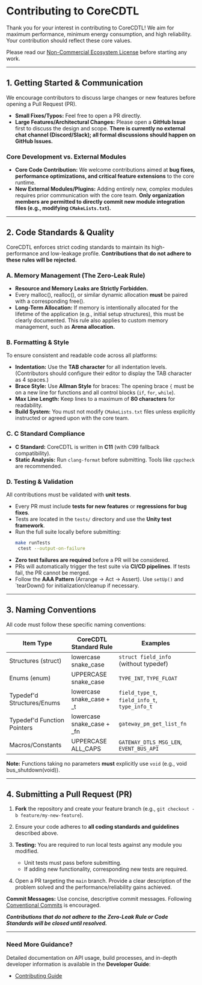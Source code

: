 # Contributing to CoreCDTL

Thank you for your interest in contributing to CoreCDTL! We aim for maximum performance, minimum energy consumption, and high reliability. Your contribution should reflect these core values.

Please read our [Non-Commercial Ecosystem License](LICENSE.md) before starting any work.

---

## 1. Getting Started & Communication

We encourage contributors to discuss large changes or new features before opening a Pull Request (PR).

* **Small Fixes/Typos:** Feel free to open a PR directly.
* **Large Features/Architectural Changes:** Please open a **GitHub Issue** first to discuss the design and scope. **There is currently no external chat channel (Discord/Slack); all formal discussions should happen on GitHub Issues.**

### Core Development vs. External Modules

* **Core Code Contribution:** We welcome contributions aimed at **bug fixes, performance optimizations, and critical feature extensions** to the core runtime.
* **New External Modules/Plugins:** Adding entirely new, complex modules requires prior communication with the core team. **Only organization members are permitted to directly commit new module integration files (e.g., modifying `CMakeLists.txt`).**

---

## 2. Code Standards & Quality

CoreCDTL enforces strict coding standards to maintain its high-performance and low-leakage profile. **Contributions that do not adhere to these rules will be rejected.**

### A. Memory Management (The Zero-Leak Rule)

* **Resource and Memory Leaks are Strictly Forbidden.**
* Every malloc(), realloc(), or similar dynamic allocation **must** be paired with a corresponding free().
* **Long-Term Allocation:** If memory is intentionally allocated for the lifetime of the application (e.g., initial setup structures), this must be clearly documented. This rule also applies to custom memory management, such as **Arena allocation.**

### B. Formatting & Style

To ensure consistent and readable code across all platforms:

* **Indentation:** Use the **TAB character** for all indentation levels. (Contributors should configure their editor to display the TAB character as 4 spaces.)
* **Brace Style:** Use **Allman Style** for braces: The opening brace `{` must be on a new line for functions and all control blocks (`if`, `for`, `while`).
* **Max Line Length:** Keep lines to a maximum of **80 characters** for readability.
* **Build System:** You must not modify `CMakeLists.txt` files unless explicitly instructed or agreed upon with the core team.

### C. C Standard Compliance
* **C Standard:** CoreCDTL is written in **C11** (with C99 fallback compatibility).
* **Static Analysis:** Run `clang-format` before submitting. Tools like `cppcheck` are recommended.

### D. Testing & Validation
All contributions must be validated with **unit tests**.

* Every PR must include **tests for new features** or **regressions for bug fixes**.
* Tests are located in the `tests/` directory and use the **Unity test framework**.
* Run the full suite locally before submitting:
  ```bash
  make runTests
   ctest --output-on-failure
  ```
* **Zero test failures are required** before a PR will be considered.
* PRs will automatically trigger the test suite via **CI/CD pipelines**. If tests fail, the PR cannot be merged.
* Follow the **AAA Pattern** (Arrange → Act → Assert). Use `setUp()` and `tearDown() for initialization/cleanup if necessary.

---

## 3. Naming Conventions

All code must follow these specific naming conventions:

| Item Type                   | CoreCDTL Standard Rule        | Examples                                |
| --------------------------- | ----------------------------- | --------------------------------------- |
| Structures (struct)         | lowercase snake_case          | `struct field_info` (without typedef)     |
| Enums (enum)                | UPPERCASE snake_case | `TYPE_INT`, `TYPE_FLOAT`                   |
| Typedef'd Structures/Enums  | lowercase snake_case + _t     | `field_type_t`, `field_info_t`, `type_info_t` |
| Typedef'd Function Pointers | lowercase snake_case + _fn    | `gateway_pm_get_list_fn`                  |
| Macros/Constants            | UPPERCASE ALL_CAPS            | `GATEWAY_DTLS_MSG_LEN`, `EVENT_BUS_API`     |

**Note:** Functions taking no parameters **must** explicitly use `void` (e.g., void bus_shutdown(void)).

---

## 4. Submitting a Pull Request (PR)

1. **Fork** the repository and create your feature branch (e.g., `git checkout -b feature/my-new-feature`).
2. Ensure your code adheres to **all coding standards and guidelines** described above.
3. **Testing:** You are required to run local tests against any module you modified.

    * Unit tests must pass before submitting.
    * If adding new functionality, corresponding new tests are required.
4. Open a PR targeting the `main` branch. Provide a clear description of the problem solved and the performance/reliability gains achieved.

**Commit Messages:** Use concise, descriptive commit messages. Following [Conventional Commits](https://www.conventionalcommits.org) is encouraged.

***Contributions that do not adhere to the Zero-Leak Rule or Code Standards will be closed until resolved.***

---

### Need More Guidance?

Detailed documentation on API usage, build processes, and in-depth developer information is available in the **Developer Guide**:

* [Contributing Guide](https://docs.corecdtl.com/core/contributing/)
